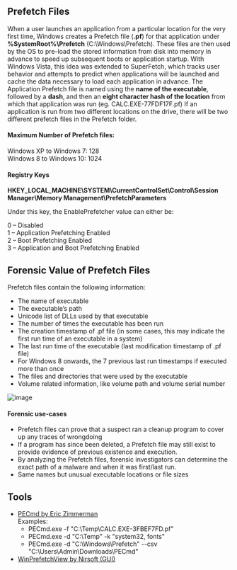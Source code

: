 ## Prefetch Files

When a user launches an application from a particular location for the very first time, 
Windows creates a Prefetch file (**.pf**) for that application under **%SystemRoot%\Prefetch** (C:\Windows\Prefetch).
These files are then used by the OS to pre-load the stored information from disk into memory in advance to speed up subsequent boots or application startup.
With Windows Vista, this idea was extended to SuperFetch, which tracks user behavior and attempts to predict when applications will be launched and cache the data necessary to load each application in advance.
The Application Prefetch file is named using the **name of the executable**, followed by a **dash**, and then an **eight character hash of the location** from which that application was run (eg. CALC.EXE-77FDF17F.pf)
If an application is run from two different locations on the drive, there will be two different prefetch files in the Prefetch folder. 

#### Maximum Number of Prefetch files:

Windows XP to Windows 7: 128  
Windows 8 to Windows 10: 1024

#### Registry Keys

 **HKEY_LOCAL_MACHINE\SYSTEM\CurrentControlSet\Control\Session Manager\Memory Management\PrefetchParameters**
 
Under this key, the EnablePrefetcher value can either be:

0 – Disabled  
1 – Application Prefetching Enabled  
2 – Boot Prefetching Enabled  
3 – Application and Boot Prefetching Enabled  


## Forensic Value of Prefetch Files

 Prefetch files contain the following information:
 
 - The name of executable
 - The executable’s path
 - Unicode list of DLLs used by that executable
 - The number of times the executable has been run
 - The creation timestamp of .pf file (in some cases, this may indicate the first run time of an executable in a system)
 - The last run time of the executable (last modification timestamp of .pf file)
 - For Windows 8 onwards, the 7 previous last run timestamps if executed more than once
 - The files and directories that were used by the executable
 - Volume related information, like volume path and volume serial number

![image](https://user-images.githubusercontent.com/18302548/148655719-86a7c59b-9c27-4242-8331-bf96d1b076f8.png)

 #### Forensic use-cases
 
 - Prefetch files can prove that a suspect ran a cleanup program to cover up any traces of wrongdoing
 - If a program has since been deleted, a Prefetch file may still exist to provide evidence of previous existence and execution.
 - By analyzing the Prefetch files, forensic investigators can determine the exact path of a malware and when it was first/last run.
 - Same names but unusual executable locations or file sizes


## Tools

- [PECmd by Eric Zimmerman](https://ericzimmerman.github.io)  
  Examples:  
  - PECmd.exe -f "C:\Temp\CALC.EXE-3FBEF7FD.pf"  
  - PECmd.exe -d "C:\Temp" -k "system32, fonts"  
  - PECmd.exe -d "C:\Windows\Prefetch" --csv "C:\Users\Admin\Downloads\PECmd\"
- [WinPrefetchView by Nirsoft (GUI)](http://www.nirsoft.net/utils/win_prefetch_view.html)

